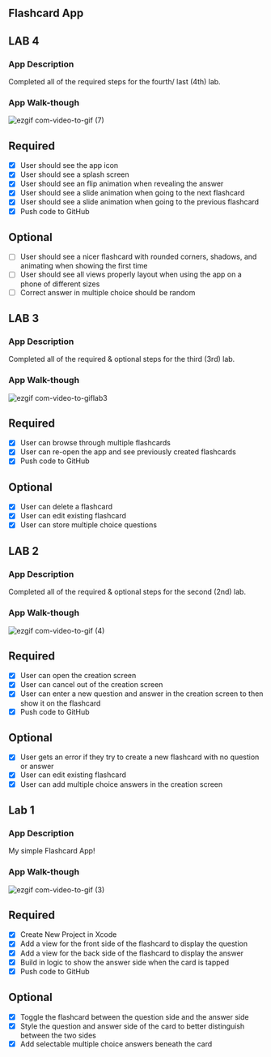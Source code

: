 ## Flashcard App

## LAB 4

### App Description
 Completed all of the required steps for the fourth/ last (4th) lab.

### App Walk-though
![ezgif com-video-to-gif (7)](https://user-images.githubusercontent.com/14878818/77270952-b7e56080-6c83-11ea-9559-fe97107970ce.gif)

## Required
- [x] User should see the app icon 
- [x] User should see a splash screen
- [x] User should see an flip animation when revealing the answer
- [x] User should see a slide animation when going to the next flashcard
- [x] User should see a slide animation when going to the previous flashcard
- [x] Push code to GitHub
## Optional
- [ ] User should see a nicer flashcard with rounded corners, shadows, and animating when showing the first time
- [ ] User should see all views properly layout when using the app on a phone of different sizes
- [ ] Correct answer in multiple choice should be random

## LAB 3

### App Description
 Completed all of the required & optional steps for the third (3rd) lab.

### App Walk-though
![ezgif com-video-to-giflab3](https://user-images.githubusercontent.com/14878818/77132813-18339280-6a37-11ea-8813-dee78135924d.gif)

## Required
- [x] User can browse through multiple flashcards
- [x] User can re-open the app and see previously created flashcards
- [x] Push code to GitHub
## Optional
- [x] User can delete a flashcard
- [x] User can edit existing flashcard
- [x] User can store multiple choice questions

## LAB 2

### App Description
 Completed all of the required & optional steps for the second (2nd) lab.

### App Walk-though
![ezgif com-video-to-gif (4)](https://user-images.githubusercontent.com/14878818/77218012-4c718680-6afd-11ea-8ca7-7d3de9e40e8c.gif)

## Required
- [x] User can open the creation screen
- [x] User can cancel out of the creation screen
- [x] User can enter a new question and answer in the creation screen to then show it on the flashcard
- [x] Push code to GitHub
## Optional
- [x] User gets an error if they try to create a new flashcard with no question or answer
- [x] User can edit existing flashcard
- [x] User can add multiple choice answers in the creation screen

## Lab 1

### App Description
My simple Flashcard App!

### App Walk-though
![ezgif com-video-to-gif (3)](https://user-images.githubusercontent.com/14878818/77132481-069dbb00-6a36-11ea-8a74-7cd9283f256c.gif)

## Required
- [x] Create New Project in Xcode
- [x] Add a view for the front side of the flashcard to display the question
- [x] Add a view for the back side of the flashcard to display the answer
- [x] Build in logic to show the answer side when the card is tapped
- [x] Push code to GitHub

## Optional
- [x] Toggle the flashcard between the question side and the answer side
- [x] Style the question and answer side of the card to better distinguish between the two sides
- [x] Add selectable multiple choice answers beneath the card
